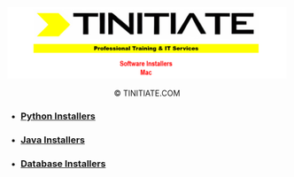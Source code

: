 ![Tinitiate Software Installers Mac Image](tinitiate_software_installers_mac.png)
<p align="center">&copy; TINITIATE.COM</p>

* ### [Python Installers](./python-installers/README.md)
* ### [Java Installers](./java-installers/README.md)
* ### [Database Installers](./database-installers/README.md)